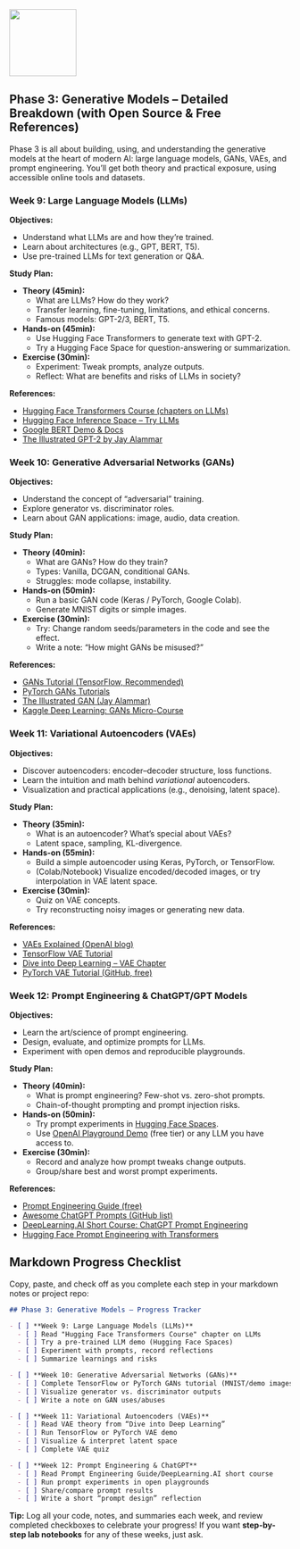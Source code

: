 <img src="https://r2cdn.perplexity.ai/pplx-full-logo-primary-dark%402x.png" class="logo" width="120"/>

## Phase 3: Generative Models – Detailed Breakdown (with Open Source \& Free References)

Phase 3 is all about building, using, and understanding the generative models at the heart of modern AI: large language models, GANs, VAEs, and prompt engineering. You’ll get both theory and practical exposure, using accessible online tools and datasets.

### **Week 9: Large Language Models (LLMs)**

**Objectives:**

- Understand what LLMs are and how they’re trained.
- Learn about architectures (e.g., GPT, BERT, T5).
- Use pre-trained LLMs for text generation or Q\&A.

**Study Plan:**

- **Theory (45min):**
    - What are LLMs? How do they work?
    - Transfer learning, fine-tuning, limitations, and ethical concerns.
    - Famous models: GPT-2/3, BERT, T5.
- **Hands-on (45min):**
    - Use Hugging Face Transformers to generate text with GPT-2.
    - Try a Hugging Face Space for question-answering or summarization.
- **Exercise (30min):**
    - Experiment: Tweak prompts, analyze outputs.
    - Reflect: What are benefits and risks of LLMs in society?

**References:**

- [Hugging Face Transformers Course (chapters on LLMs)](https://huggingface.co/learn/nlp-course/chapter7/7?fw=pt)
- [Hugging Face Inference Space – Try LLMs](https://huggingface.co/spaces)
- [Google BERT Demo \& Docs](https://github.com/google-research/bert)
- [The Illustrated GPT-2 by Jay Alammar](https://jalammar.github.io/illustrated-gpt2/)


### **Week 10: Generative Adversarial Networks (GANs)**

**Objectives:**

- Understand the concept of “adversarial” training.
- Explore generator vs. discriminator roles.
- Learn about GAN applications: image, audio, data creation.

**Study Plan:**

- **Theory (40min):**
    - What are GANs? How do they train?
    - Types: Vanilla, DCGAN, conditional GANs.
    - Struggles: mode collapse, instability.
- **Hands-on (50min):**
    - Run a basic GAN code (Keras / PyTorch, Google Colab).
    - Generate MNIST digits or simple images.
- **Exercise (30min):**
    - Try: Change random seeds/parameters in the code and see the effect.
    - Write a note: “How might GANs be misused?”

**References:**

- [GANs Tutorial (TensorFlow, Recommended)](https://www.tensorflow.org/tutorials/generative/dcgan)
- [PyTorch GANs Tutorials](https://pytorch.org/tutorials/beginner/dcgan_faces_tutorial.html)
- [The Illustrated GAN (Jay Alammar)](https://jalammar.github.io/illustrated-gan/)
- [Kaggle Deep Learning: GANs Micro-Course](https://www.kaggle.com/learn/generative-adversarial-networks)


### **Week 11: Variational Autoencoders (VAEs)**

**Objectives:**

- Discover autoencoders: encoder–decoder structure, loss functions.
- Learn the intuition and math behind *variational* autoencoders.
- Visualization and practical applications (e.g., denoising, latent space).

**Study Plan:**

- **Theory (35min):**
    - What is an autoencoder? What’s special about VAEs?
    - Latent space, sampling, KL-divergence.
- **Hands-on (55min):**
    - Build a simple autoencoder using Keras, PyTorch, or TensorFlow.
    - (Colab/Notebook) Visualize encoded/decoded images, or try interpolation in VAE latent space.
- **Exercise (30min):**
    - Quiz on VAE concepts.
    - Try reconstructing noisy images or generating new data.

**References:**

- [VAEs Explained (OpenAI blog)](https://openai.com/research/variational-autoencoders/)
- [TensorFlow VAE Tutorial](https://www.tensorflow.org/tutorials/generative/cvae)
- [Dive into Deep Learning – VAE Chapter](https://d2l.ai/chapter_generative-adversarial-networks/vae.html)
- [PyTorch VAE Tutorial (GitHub, free)](https://github.com/AntixK/PyTorch-VAE)


### **Week 12: Prompt Engineering \& ChatGPT/GPT Models**

**Objectives:**

- Learn the art/science of prompt engineering.
- Design, evaluate, and optimize prompts for LLMs.
- Experiment with open demos and reproducible playgrounds.

**Study Plan:**

- **Theory (40min):**
    - What is prompt engineering? Few-shot vs. zero-shot prompts.
    - Chain-of-thought prompting and prompt injection risks.
- **Hands-on (50min):**
    - Try prompt experiments in [Hugging Face Spaces](https://huggingface.co/spaces).
    - Use [OpenAI Playground Demo](https://platform.openai.com/examples) (free tier) or any LLM you have access to.
- **Exercise (30min):**
    - Record and analyze how prompt tweaks change outputs.
    - Group/share best and worst prompt experiments.

**References:**

- [Prompt Engineering Guide (free)](https://www.promptingguide.ai/)
- [Awesome ChatGPT Prompts (GitHub list)](https://github.com/f/awesome-chatgpt-prompts)
- [DeepLearning.AI Short Course: ChatGPT Prompt Engineering](https://www.deeplearning.ai/short-courses/chatgpt-prompt-eng/)
- [Hugging Face Prompt Engineering with Transformers](https://huggingface.co/learn/prompt-engineering-course/chapter1/introduction)


## Markdown Progress Checklist

Copy, paste, and check off as you complete each step in your markdown notes or project repo:

```markdown
## Phase 3: Generative Models – Progress Tracker

- [ ] **Week 9: Large Language Models (LLMs)**
  - [ ] Read "Hugging Face Transformers Course" chapter on LLMs
  - [ ] Try a pre-trained LLM demo (Hugging Face Spaces)
  - [ ] Experiment with prompts, record reflections
  - [ ] Summarize learnings and risks

- [ ] **Week 10: Generative Adversarial Networks (GANs)**
  - [ ] Complete TensorFlow or PyTorch GANs tutorial (MNIST/demo images)
  - [ ] Visualize generator vs. discriminator outputs
  - [ ] Write a note on GAN uses/abuses

- [ ] **Week 11: Variational Autoencoders (VAEs)**
  - [ ] Read VAE theory from “Dive into Deep Learning”
  - [ ] Run TensorFlow or PyTorch VAE demo
  - [ ] Visualize & interpret latent space
  - [ ] Complete VAE quiz

- [ ] **Week 12: Prompt Engineering & ChatGPT**
  - [ ] Read Prompt Engineering Guide/DeepLearning.AI short course
  - [ ] Run prompt experiments in open playgrounds
  - [ ] Share/compare prompt results
  - [ ] Write a short “prompt design” reflection
```

**Tip:** Log all your code, notes, and summaries each week, and review completed checkboxes to celebrate your progress! If you want **step-by-step lab notebooks** for any of these weeks, just ask.

